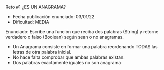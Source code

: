 <p>Reto #1 ¿ES UN ANAGRAMA?</p>
<ul>
  <li>Fecha publicación enunciado: 03/01/22</li>
  <li>Dificultad: MEDIA</li>
</ul>

<p>Enunciado: Escribe una función que reciba dos palabras (String) y retorne verdadero o falso (Boolean) según sean o no anagramas.</p>
<ul>
  <li>Un Anagrama consiste en formar una palabra reordenando TODAS las letras de otra palabra inicial.</li>
  <li>No hace falta comprobar que ambas palabras existan.</li>
  <li>Dos palabras exactamente iguales no son anagrama</li>
</ul>
